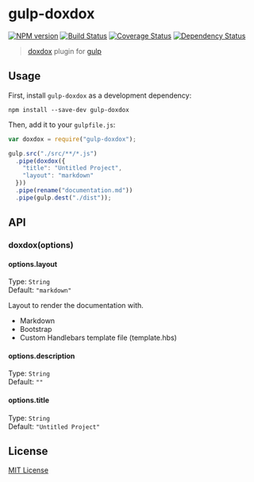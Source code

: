 # gulp-doxdox
[![NPM version][npm-image]][npm-url] [![Build Status][travis-image]][travis-url]  [![Coverage Status][coveralls-image]][coveralls-url] [![Dependency Status][depstat-image]][depstat-url]

> [doxdox][doxdox] plugin for [gulp](https://github.com/wearefractal/gulp)

## Usage

First, install `gulp-doxdox` as a development dependency:

```shell
npm install --save-dev gulp-doxdox
```

Then, add it to your `gulpfile.js`:

```javascript
var doxdox = require("gulp-doxdox");

gulp.src("./src/**/*.js")
  .pipe(doxdox({
    "title": "Untitled Project",
    "layout": "markdown"
  }))
  .pipe(rename("documentation.md"))
  .pipe(gulp.dest("./dist"));
```

## API

### doxdox(options)

#### options.layout
Type: `String`  
Default: `"markdown"`

Layout to render the documentation with.

- Markdown
- Bootstrap
- Custom Handlebars template file (template.hbs)

#### options.description
Type: `String`  
Default: `""`

#### options.title
Type: `String`  
Default: `"Untitled Project"`

## License

[MIT License](http://en.wikipedia.org/wiki/MIT_License)

[doxdox]: https://github.com/neogeek/doxdox/

[npm-url]: https://npmjs.org/package/gulp-doxdox
[npm-image]: http://img.shields.io/npm/v/gulp-doxdox.svg?style=flat

[travis-url]: http://travis-ci.org/simplyianm/gulp-doxdox
[travis-image]: https://img.shields.io/travis/simplyianm/gulp-doxdox.svg?style=flat&branch=master

[coveralls-url]: https://coveralls.io/r/simplyianm/gulp-doxdox
[coveralls-image]: https://img.shields.io/coveralls/simplyianm/gulp-doxdox.svg?style=flat

[depstat-url]: https://david-dm.org/simplyianm/gulp-doxdox
[depstat-image]: https://david-dm.org/simplyianm/gulp-doxdox.svg
